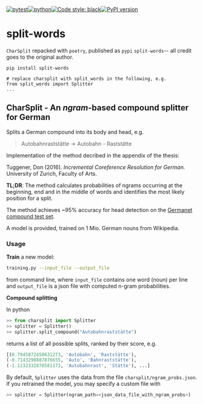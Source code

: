 [![pytest](https://github.com/ffreemt/split-words/actions/workflows/routine-tests.yml/badge.svg)](https://github.com/ffreemt/split-words/actions)[![python](https://img.shields.io/static/v1?label=python+&message=3.8%2B&color=blue)](https://www.python.org/downloads/)[![Code style: black](https://img.shields.io/badge/code%20style-black-000000.svg)](https://github.com/psf/black)[![PyPI version](https://badge.fury.io/py/split_words.svg)](https://badge.fury.io/py/json_de2zh)

# split-words

`CharSplit` repacked with `poetry`, published as `pypi` `split-words`--
all credit goes to the original author.
```
pip install split-words
```
```
# replace charsplit with split_words in the following, e.g.
from split_words import Splitter
...
```

## CharSplit - An *ngram*-based compound splitter for German

Splits a German compound into its body and head, e.g.
> Autobahnraststätte -> Autobahn - Raststätte

Implementation of the method decribed in the appendix of the thesis:

Tuggener, Don (2016). *Incremental Coreference Resolution for German.* University of Zurich, Faculty of Arts.

**TL;DR**: The method calculates probabilities of ngrams occurring at the beginning, end and in the middle of words and identifies the most likely position for a split.

The method achieves ~95% accuracy for head detection on the [Germanet compound test set](http://www.sfs.uni-tuebingen.de/lsd/compounds.shtml).

A model is provided, trained on 1 Mio. German nouns from Wikipedia.

### Usage ###
**Train** a new model:
```bash
training.py --input_file --output_file
```
from command line, where `input_file` contains one word (noun) per line and `output_file` is a json file with computed n-gram probabilities.

**Compound splitting**

In python

```python
>> from charsplit import Splitter
>> splitter = Splitter()
>> splitter.split_compound("Autobahnraststätte")
```
returns a list of all possible splits, ranked by their score, e.g.
```python
[(0.7945872450631273, 'Autobahn', 'Raststätte'),
(-0.7143290887876655, 'Auto', 'Bahnraststätte'),
(-1.1132332878581173, 'Autobahnrast', 'Stätte'), ...]
```
By default, `Splitter` uses the data from the file `charsplit/ngram_probs.json`. If you retrained the model, you may specify a custom file with
```python
>> splitter = Splitter(ngram_path=<json_data_file_with_ngram_probs>)
```

